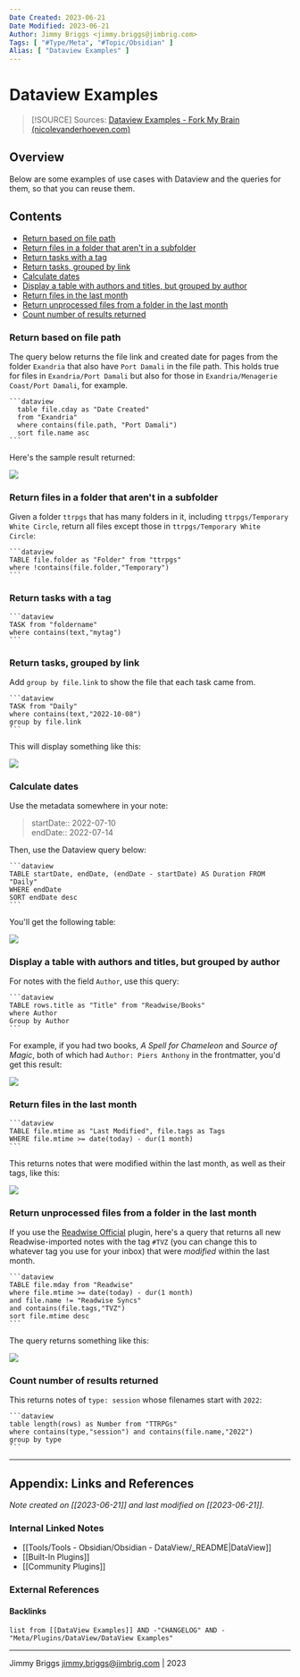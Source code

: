 ```yaml
---
Date Created: 2023-06-21
Date Modified: 2023-06-21
Author: Jimmy Briggs <jimmy.briggs@jimbrig.com>
Tags: [ "#Type/Meta", "#Topic/Obsidian" ]
Alias: [ "Dataview Examples" ]
---
```


# Dataview Examples

> [!SOURCE] Sources:
> [Dataview Examples - Fork My Brain (nicolevanderhoeven.com)](https://notes.nicolevanderhoeven.com/obsidian-playbook/Obsidian+Plugins/Community+Plugins/dataview/Dataview+Examples)

## Overview

Below are some examples of use cases with Dataview and the queries for them, so that you can reuse them.

## Contents

- [Return based on file path](#return-based-on-file-path)
- [Return files in a folder that aren't in a subfolder](#return-files-in-a-folder-that-arent-in-a-subfolder)
- [Return tasks with a tag](#return-tasks-with-a-tag)
- [Return tasks, grouped by link](#return-tasks-grouped-by-link)
- [Calculate dates](#calculate-dates)
- [Display a table with authors and titles, but grouped by author](#display-a-table-with-authors-and-titles-but-grouped-by-author)
- [Return files in the last month](#return-files-in-the-last-month)
- [Return unprocessed files from a folder in the last month](#return-unprocessed-files-from-a-folder-in-the-last-month)
- [Count number of results returned](#count-number-of-results-returned)


### Return based on file path

The query below returns the file link and created date for pages from the folder `Exandria` that also have `Port Damali` in the file path. This holds true for files in `Exandria/Port Damali` but also for those in `Exandria/Menagerie Coast/Port Damali`, for example.

````
```dataview
  table file.cday as "Date Created"
  from "Exandria" 
  where contains(file.path, "Port Damali")
  sort file.name asc
```
````

Here's the sample result returned:

![](https://i.imgur.com/lp9pxXG.png)

### Return files in a folder that aren't in a subfolder

Given a folder `ttrpgs` that has many folders in it, including `ttrpgs/Temporary White Circle`, return all files except those in `ttrpgs/Temporary White Circle`:

````
```dataview
TABLE file.folder as "Folder" from "ttrpgs"
where !contains(file.folder,"Temporary")
```
````

### Return tasks with a tag

````
```dataview
TASK from "foldername"
where contains(text,"mytag")
```
````

### Return tasks, grouped by link

Add `group by file.link` to show the file that each task came from.

````
```dataview
TASK from "Daily"
where contains(text,"2022-10-08")
group by file.link
```
````

This will display something like this:

![](https://i.imgur.com/ETLWrIc.png)

### Calculate dates

Use the metadata somewhere in your note:

> startDate:: 2022-07-10  
> endDate:: 2022-07-14

Then, use the Dataview query below:

````
```dataview
TABLE startDate, endDate, (endDate - startDate) AS Duration FROM "Daily"
WHERE endDate
SORT endDate desc
```
````

You'll get the following table:

![](https://i.imgur.com/c2m1p5R.png)

### Display a table with authors and titles, but grouped by author

For notes with the field `Author`, use this query:

````
```dataview
TABLE rows.title as "Title" from "Readwise/Books"
where Author
Group by Author
```
````

For example, if you had two books, _A Spell for Chameleon_ and _Source of Magic_, both of which had `Author: Piers Anthony` in the frontmatter, you'd get this result:

![](https://i.imgur.com/nIrQDRY.png)

### Return files in the last month

````
```dataview
TABLE file.mtime as "Last Modified", file.tags as Tags
WHERE file.mtime >= date(today) - dur(1 month)
```
````

This returns notes that were modified within the last month, as well as their tags, like this:

![](https://i.imgur.com/KSP0nbZ.png)

### Return unprocessed files from a folder in the last month

If you use the [Readwise Official](https://notes.nicolevanderhoeven.com/Readwise+Official) plugin, here's a query that returns all new Readwise-imported notes with the tag `#TVZ` (you can change this to whatever tag you use for your inbox) that were _modified_ within the last month.

````
```dataview
TABLE file.mday from "Readwise"
where file.mtime >= date(today) - dur(1 month)
and file.name != "Readwise Syncs"
and contains(file.tags,"TVZ")
sort file.mtime desc
```
````

The query returns something like this:

![](https://i.imgur.com/OAV9sIl.png)

### Count number of results returned

This returns notes of `type: session` whose filenames start with `2022`:

````
```dataview
table length(rows) as Number from "TTRPGs"
where contains(type,"session") and contains(file.name,"2022")
group by type
```
````

***

## Appendix: Links and References

*Note created on [[2023-06-21]] and last modified on [[2023-06-21]].*

### Internal Linked Notes

- [[Tools/Tools - Obsidian/Obsidian - DataView/_README|DataView]]
- [[Built-In Plugins]]
- [[Community Plugins]]

### External References

#### Backlinks

```dataview
list from [[DataView Examples]] AND -"CHANGELOG" AND -"Meta/Plugins/DataView/DataView Examples"
```


***

Jimmy Briggs <jimmy.briggs@jimbrig.com> | 2023